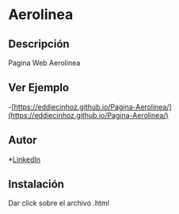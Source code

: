 # Aerolinea

## Descripción
Pagina Web Aerolinea

## Ver Ejemplo
-[https://eddiecinhoz.github.io/Pagina-Aerolinea/](https://eddiecinhoz.github.io/Pagina-Aerolinea/)

## Autor

*[LinkedIn](https://www.linkedin.com/in/eddiecinhoz/)

## Instalación

Dar click sobre el archivo .html


